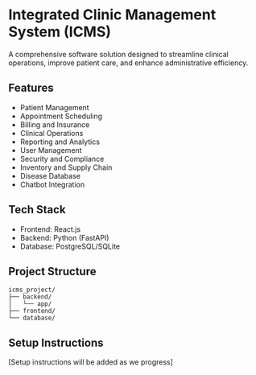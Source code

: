 # Integrated Clinic Management System (ICMS)

A comprehensive software solution designed to streamline clinical operations, improve patient care, and enhance administrative efficiency.

## Features

- Patient Management
- Appointment Scheduling
- Billing and Insurance
- Clinical Operations
- Reporting and Analytics
- User Management
- Security and Compliance
- Inventory and Supply Chain
- Disease Database
- Chatbot Integration

## Tech Stack

- Frontend: React.js
- Backend: Python (FastAPI)
- Database: PostgreSQL/SQLite

## Project Structure

```
icms_project/
├── backend/
│   └── app/
├── frontend/
└── database/
```

## Setup Instructions

[Setup instructions will be added as we progress]
